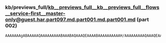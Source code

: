 ### kb/previews_full/kb__previews_full__kb__previews_full__flows__service-first__master-only@guest.har.part097.md.part001.md.part001.md (part 002)

```md
AAAAAAAgABAAAAAQAAAAAAAAABAAABAQAAAQEAAAABAAAAAAAAAAH/AAAAAAAAAQAAAQEAAAAAAAD/Af8AAQEAAAAAAAAAAf8AAP8AAAAB/wAAAQAAAAEAAAEA/w
```

```
